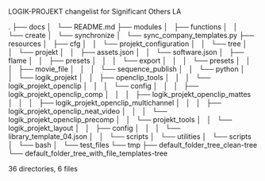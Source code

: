 LOGIK-PROJEKT changelist for Significant Others LA

.
├── docs
│   └── README.md
├── modules
│   ├── functions
│   │   └── create
│   └── synchronize
│       └── sync_company_templates.py
├── resources
│   ├── cfg
│   │   └── projekt_configuration
│   │       └── tree
│   │           └── projekt
│   │               ├── assets.json
│   │               └── software.json
│   ├── flame
│   │   ├── presets
│   │   │   └── export
│   │   │       └── presets
│   │   │           ├── movie_file
│   │   │           └── sequence_publish
│   │   └── python
│   │       └── logik_projekt
│   │           ├── openclip_tools
│   │           │   └── logik_projekt_openclip
│   │           │       └── config
│   │           │           ├── logik_projekt_openclip_comp
│   │           │           ├── logik_projekt_openclip_mattes
│   │           │           ├── logik_projekt_openclip_multichannel
│   │           │           ├── logik_projekt_openclip_neat_video
│   │           │           └── logik_projekt_openclip_precomp
│   │           └── projekt_tools
│   │               └── logik_projekt_layout
│   │                   ├── config
│   │                   │   └── library_template_04.json
│   │                   └── scripts
│   └── utilities
│       └── scripts
│           └── bash
│               └── test_files
└── tmp
    ├── default_folder_tree_clean-tree
    └── default_folder_tree_with_file_templates-tree

36 directories, 6 files
